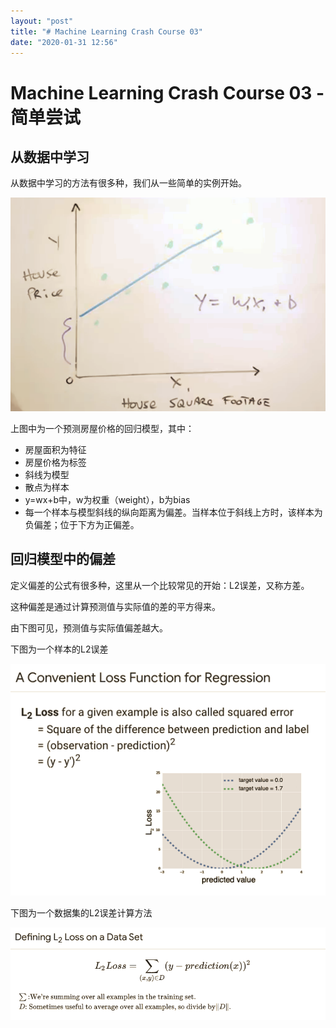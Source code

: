 ```yaml
---
layout: "post"
title: "# Machine Learning Crash Course 03"
date: "2020-01-31 12:56"
---
```


# Machine Learning Crash Course 03 - 简单尝试

## 从数据中学习

从数据中学习的方法有很多种，我们从一些简单的实例开始。

![mlcc0301](/images/2020/01/mlcc0301.png)

上图中为一个预测房屋价格的回归模型，其中：

- 房屋面积为特征
- 房屋价格为标签
- 斜线为模型
- 散点为样本
- y=wx+b中，w为权重（weight），b为bias
- 每一个样本与模型斜线的纵向距离为偏差。当样本位于斜线上方时，该样本为负偏差；位于下方为正偏差。

## 回归模型中的偏差

定义偏差的公式有很多种，这里从一个比较常见的开始：L2误差，又称方差。

这种偏差是通过计算预测值与实际值的差的平方得来。

由下图可见，预测值与实际值偏差越大。

下图为一个样本的L2误差

![mlcc02](/images/2020/01/mlcc02.png)

下图为一个数据集的L2误差计算方法

![mlcc03](/images/2020/01/mlcc03.png)

